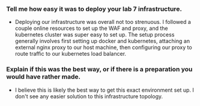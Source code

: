 ### Tell me how easy it was to deploy your lab 7 infrastructure.  
- Deploying our infrastructure was overall not too strenuous. I followed a couple online resources to set up the WAF and proxy, and the kubernetes cluster was super easy to set up. The setup process generally involves first setting up docker and kubernetes, attaching an external nginx proxy to our host machine, then configuring our proxy to route traffic to our kubernetes load balancer.

### Explain if this was the best way, or if there is a preparation you would have rather made.
- I believe this is likely the best way to get this exact environment set up. I don't see any easier solution to this infrastructure topology.
